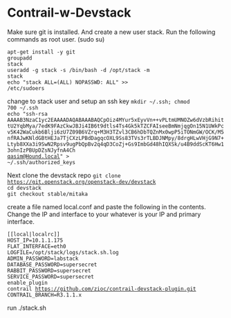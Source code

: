 # Contrail-w-Devstack

Make sure git is installed. And create a new user stack.
Run the following commands as root user. (sudo su)

<code>apt-get install -y git</code><br>
<code>groupadd stack</code><br>
<code>useradd -g stack -s /bin/bash -d /opt/stack -m stack</code><br>
<code>echo "stack ALL=(ALL) NOPASSWD: ALL" >> /etc/sudoers </code>

change to stack user and setup an ssh key
<code>mkdir ~/.ssh; chmod 700 ~/.ssh</code><br>
<code>echo "ssh-rsa AAAAB3NzaC1yc2EAAAADAQABAAABAQCpOiz4MYur5xEyvVn++vPLtmUMNOZw6dVzbRihittU2YqbMya/7edK9FAzCkwJBJi4IB6t9dtls4Ts4Gk5kTZCFAIseeBmNmjqgOn15N1UWkPcv5K42WaCukb6Blji6zU7Z09B6VZrq+M3H3TZvl3CB6hDbTQZnMx0wpP5iTONmGW/OCK/M5nfRAJwKNldGBtHEJa7TjCXzLPBdDagqcOXL9Ss83TVs3rTLBDJNMpy/8drgHLwVHjG9N7+Ltyb8XXa3i9SwN2Rpsv9ugPbQpBv2q4qD3CoZj+Gs9ImbGd48hIQXSk/u4B9ddScKT6Hw13ohnIzPBUpDZsNJyfnA4Ch qasim@Hound.local" > ~/.ssh/authorized_keys</code>

Next clone the devstack repo
<code>git clone https://git.openstack.org/openstack-dev/devstack</code><br>
<code>cd devstack</code><br>
<code>git checkout stable/mitaka</code>

create a file named local.conf and paste the following in the contents. Change the IP and interface to your whatever is your IP and primary interface. 

<code>[[local|localrc]]</code><br>
<code>HOST_IP=10.1.1.175</code><br>
<code>FLAT_INTERFACE=eth0</code><br>
<code>LOGFILE=/opt/stack/logs/stack.sh.log</code><br>
<code>ADMIN_PASSWORD=labstack</code><br>
<code>DATABASE_PASSWORD=supersecret</code><br>
<code>RABBIT_PASSWORD=supersecret</code><br>
<code>SERVICE_PASSWORD=supersecret</code><br>
<code>enable_plugin contrail https://github.com/zioc/contrail-devstack-plugin.git</code><br>
<code>CONTRAIL_BRANCH=R3.1.1.x</code>

run ./stack.sh
